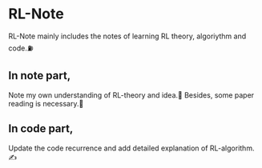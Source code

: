 # RL-Note
RL-Note mainly includes the notes of learning RL theory, algoriythm and code.⛽️

## In note part,
Note my own understanding of RL-theory and idea.🧠 Besides, some paper reading is necessary.📖

## In code part,
Update the code recurrence and add detailed explanation of RL-algorithm.✍️
